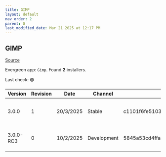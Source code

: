 ```yaml
---
title: GIMP
layout: default
nav_order: 2
parent: G
last_modified_date: Mar 21 2025 at 12:17 PM
---
```


## GIMP

[Source](https://www.gimp.org/)

Evergreen app: `Gimp`. Found **2** installers.

Last check: 🟢

| Version   | Revision | Date      | Channel     | Sha256                                                           | URI                                                                                                                                                                |
| --------- | -------- | --------- | ----------- | ---------------------------------------------------------------- | ------------------------------------------------------------------------------------------------------------------------------------------------------------------ |
| 3.0.0     | 1        | 20/3/2025 | Stable      | c1101f6fe5103c2986bd39a8c4162b52ea915c1d8066c79a86497329afd01fe4 | [https://forksystems.mm.fcix.net/gimp/gimp/v3.0/windows/gimp-3.0.0-setup-1.exe](https://forksystems.mm.fcix.net/gimp/gimp/v3.0/windows/gimp-3.0.0-setup-1.exe)     |
| 3.0.0-RC3 | 0        | 10/2/2025 | Development | 5845a53cd4ffa954abb91e404feea5b41afa50df3dcbd13c90e5ee17e4ddaa86 | [https://forksystems.mm.fcix.net/gimp/gimp/v3.0/windows/gimp-3.0.0-RC3-setup.exe](https://forksystems.mm.fcix.net/gimp/gimp/v3.0/windows/gimp-3.0.0-RC3-setup.exe) |
